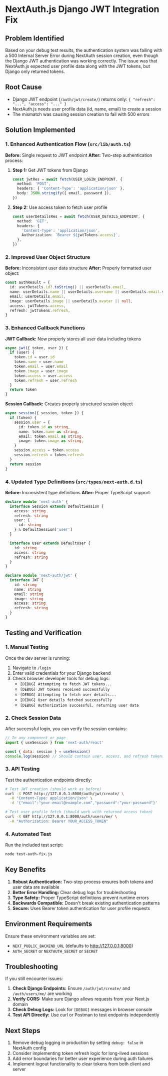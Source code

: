 # NextAuth.js Django JWT Integration Fix

## Problem Identified

Based on your debug test results, the authentication system was failing with a 500 Internal Server Error during NextAuth session creation, even though the Django JWT authentication was working correctly. The issue was that NextAuth.js expected user profile data along with the JWT tokens, but Django only returned tokens.

## Root Cause

- Django JWT endpoint (`/auth/jwt/create/`) returns only: `{ "refresh": "...", "access": "..." }`
- NextAuth.js needs user profile data (id, name, email) to create a session
- The mismatch was causing session creation to fail with 500 errors

## Solution Implemented

### 1. Enhanced Authentication Flow (`src/lib/auth.ts`)

**Before:** Single request to JWT endpoint
**After:** Two-step authentication process:

1. **Step 1:** Get JWT tokens from Django
   ```typescript
   const jwtRes = await fetch(USER_LOGIN_ENDPOINT, {
     method: 'POST',
     headers: { 'Content-Type': 'application/json' },
     body: JSON.stringify({ email, password }),
   })
   ```

2. **Step 2:** Use access token to fetch user profile
   ```typescript
   const userDetailsRes = await fetch(USER_DETAILS_ENDPOINT, {
     method: 'GET',
     headers: {
       'Content-Type': 'application/json',
       Authorization: `Bearer ${jwtTokens.access}`,
     },
   })
   ```

### 2. Improved User Object Structure

**Before:** Inconsistent user data structure
**After:** Properly formatted user object:

```typescript
const authResult = {
  id: userDetails.id?.toString() || userDetails.email,
  name: userDetails.name || userDetails.username || userDetails.email.split('@')[0],
  email: userDetails.email,
  image: userDetails.image || userDetails.avatar || null,
  access: jwtTokens.access,
  refresh: jwtTokens.refresh,
}
```

### 3. Enhanced Callback Functions

**JWT Callback:** Now properly stores all user data including tokens
```typescript
async jwt({ token, user }) {
  if (user) {
    token.id = user.id
    token.name = user.name
    token.email = user.email
    token.image = user.image
    token.access = user.access
    token.refresh = user.refresh
  }
  return token
}
```

**Session Callback:** Creates properly structured session object
```typescript
async session({ session, token }) {
  if (token) {
    session.user = {
      id: token.id as string,
      name: token.name as string,
      email: token.email as string,
      image: token.image as string,
    }
    session.access = token.access
    session.refresh = token.refresh
  }
  return session
}
```

### 4. Updated Type Definitions (`src/types/next-auth.d.ts`)

**Before:** Inconsistent type definitions
**After:** Proper TypeScript support:

```typescript
declare module 'next-auth' {
  interface Session extends DefaultSession {
    access: string
    refresh: string
    user: {
      id: string
    } & DefaultSession['user']
  }

  interface User extends DefaultUser {
    id: string
    access: string
    refresh: string
  }
}

declare module 'next-auth/jwt' {
  interface JWT {
    id: string
    name: string
    email: string
    image: string
    access: string
    refresh: string
  }
}
```

## Testing and Verification

### 1. Manual Testing

Once the dev server is running:

1. Navigate to `/login`
2. Enter valid credentials for your Django backend
3. Check browser developer tools for debug logs:
   - `[DEBUG] Attempting to fetch JWT tokens...`
   - `[DEBUG] JWT tokens received successfully`
   - `[DEBUG] Attempting to fetch user details...`
   - `[DEBUG] User details fetched successfully`
   - `[DEBUG] Authorization successful, returning user data`

### 2. Check Session Data

After successful login, you can verify the session contains:
```javascript
// In any component or page
import { useSession } from 'next-auth/react'

const { data: session } = useSession()
console.log(session) // Should contain user, access, and refresh tokens
```

### 3. API Testing

Test the authentication endpoints directly:

```bash
# Test JWT creation (should work as before)
curl -X POST http://127.0.0.1:8000/auth/jwt/create/ \
  -H "Content-Type: application/json" \
  -d '{"email":"your-email@example.com","password":"your-password"}'

# Test user profile fetch (should work with returned access token)
curl -X GET http://127.0.0.1:8000/auth/users/me/ \
  -H "Authorization: Bearer YOUR_ACCESS_TOKEN"
```

### 4. Automated Test

Run the included test script:
```bash
node test-auth-fix.js
```

## Key Benefits

1. **Robust Authentication:** Two-step process ensures both tokens and user data are available
2. **Better Error Handling:** Clear debug logs for troubleshooting
3. **Type Safety:** Proper TypeScript definitions prevent runtime errors
4. **Backwards Compatible:** Doesn't break existing authentication patterns
5. **Secure:** Uses Bearer token authentication for user profile requests

## Environment Requirements

Ensure these environment variables are set:
- `NEXT_PUBLIC_BACKEND_URL` (defaults to http://127.0.0.1:8000)
- `AUTH_SECRET` or `NEXTAUTH_SECRET` or `SECRET`

## Troubleshooting

If you still encounter issues:

1. **Check Django Endpoints:** Ensure `/auth/jwt/create/` and `/auth/users/me/` are working
2. **Verify CORS:** Make sure Django allows requests from your Next.js domain
3. **Check Debug Logs:** Look for `[DEBUG]` messages in browser console
4. **Test API Directly:** Use curl or Postman to test endpoints independently

## Next Steps

1. Remove debug logging in production by setting `debug: false` in NextAuth config
2. Consider implementing token refresh logic for long-lived sessions
3. Add error boundaries for better user experience during auth failures
4. Implement logout functionality to clear tokens from both client and server
